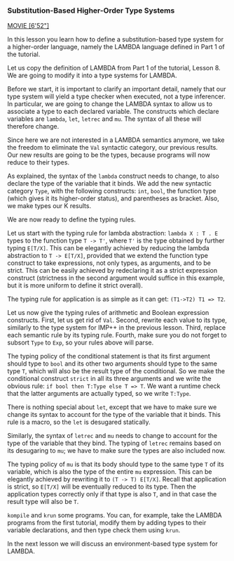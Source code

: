 <!-- Copyright (c) 2014-2016 K Team. All Rights Reserved. -->

### Substitution-Based Higher-Order Type Systems

[MOVIE [6'52"]](http://youtu.be/7P2QtR9jM2o)

In this lesson you learn how to define a substitution-based type system for
a higher-order language, namely the LAMBDA language defined in Part 1 of the
tutorial.

Let us copy the definition of LAMBDA from Part 1 of the tutorial, Lesson 8.
We are going to modify it into a type systems for LAMBDA.

Before we start, it is important to clarify an important detail, namely that
our type system will yield a type checker when executed, not a type
inferencer.  In particular, we are going to change the LAMBDA syntax
to allow us to associate a type to each declared variable.  The
constructs which declare variables are `lambda`, `let`, `letrec` and `mu`.
The syntax of all these will therefore change.

Since here we are not interested in a LAMBDA semantics anymore, we take the
freedom to eliminate the `Val` syntactic category, our previous results.
Our new results are going to be the types, because programs will now reduce
to their types.

As explained, the syntax of the `lambda` construct needs to change, to also 
declare the type of the variable that it binds.  We add the new syntactic 
category `Type`, with the following constructs: `int`, `bool`, the function
type (which gives it its higher-order status), and parentheses as bracket.
Also, we make types our K results.

We are now ready to define the typing rules.

Let us start with the typing rule for lambda abstraction: `lambda X : T . E`
types to the function type `T -> T'`, where `T'` is the type obtained by further
typing `E[T/X]`.  This can be elegantly achieved by reducing the lambda 
abstraction to `T -> E[T/X]`, provided that we extend the function type construct
to take expressions, not only types, as arguments, and to be strict.
This can be easily achieved by redeclaring it as a strict expression construct
(strictness in the second argument would suffice in this example, but it is
more uniform to define it strict overall).

The typing rule for application is as simple as it can get: `(T1->T2) T1 => T2`.

Let us now give the typing rules of arithmetic and Boolean expression
constructs.  First, let us get rid of `Val`.  Second, rewrite each value to its
type, similarly to the type system for IMP++ in the previous lesson.  Third,
replace each semantic rule by its typing rule.  Fourth, make sure you
do not forget to subsort `Type` to `Exp`, so your rules above will parse.

The typing policy of the conditional statement is that its first argument
should type to `bool` and its other two arguments should type to the same type
`T`, which will also be the result type of the conditional.  So we make the
conditional construct `strict` in all its three arguments and we write the 
obvious rule: `if bool then T:Type else T => T`.  We want a runtime check that 
the latter arguments are actually typed, so we write `T:Type`.

There is nothing special about `let`, except that we have to make sure we
change its syntax to account for the type of the variable that it binds.
This rule is a macro, so the `let` is desugared statically.

Similarly, the syntax of `letrec` and `mu` needs to change to account for the
type of the variable that they bind.  The typing of `letrec` remains based on
its desugaring to `mu`; we have to make sure the types are also included now.

The typing policy of `mu` is that its body should type to the same type `T` of
its variable, which is also the type of the entire `mu` expression.  This can
be elegantly achieved by rewriting it to `(T -> T) E[T/X]`.  Recall that 
application is strict, so `E[T/X]` will be eventually reduced to its type.
Then the application types correctly only if that type is also `T`, and in
that case the result type will also be `T`.

`kompile` and `krun` some programs.  You can, for example, take the LAMBDA
programs from the first tutorial, modify them by adding types to their
variable declarations, and then type check them using `krun`.

In the next lesson we will discuss an environment-based type system
for LAMBDA.

